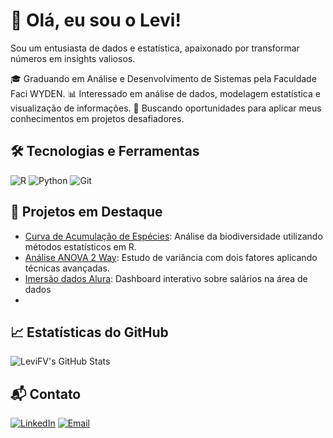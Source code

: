 # 👋 Olá, eu sou o Levi!
Sou um entusiasta de dados e estatística, apaixonado por transformar números em insights valiosos.

🎓 Graduando em Análise e Desenvolvimento de Sistemas pela Faculdade Faci WYDEN.
📊 Interessado em análise de dados, modelagem estatística e visualização de informações.
🎯 Buscando oportunidades para aplicar meus conhecimentos em projetos desafiadores.

## 🛠️ Tecnologias e Ferramentas
![R](https://img.shields.io/badge/-R-276DC3?style=flat&logo=r&logoColor=white)
![Python](https://img.shields.io/badge/-Python-3776AB?style=flat&logo=python&logoColor=white)
![Git](https://img.shields.io/badge/-Git-F05032?style=flat&logo=git&logoColor=white)

## 📌 Projetos em Destaque
- [Curva de Acumulação de Espécies](https://github.com/LeviFV/curva_acumulacao): Análise da biodiversidade utilizando métodos estatísticos em R.
- [Análise ANOVA 2 Way](https://github.com/LeviFV/anova-2-way): Estudo de variância com dois fatores aplicando técnicas avançadas.
- [Imersão dados Alura](https://github.com/LeviFV/imersao-dados-python-alura-2025.git): Dashboard interativo sobre salários na área de dados
- 

## 📈 Estatísticas do GitHub
![LeviFV's GitHub Stats](https://github-readme-stats.vercel.app/api?username=LeviFV&show_icons=true&theme=radical)

## 📬 Contato
[![LinkedIn](https://img.shields.io/badge/-LinkedIn-0A66C2?style=flat&logo=linkedin&logoColor=white)](https://www.linkedin.com/in/jonathas-levi-freitas-vieira-95a12719b/)
[![Email](https://img.shields.io/badge/-Email-D14836?style=flat&logo=gmail&logoColor=white)](email:jonathaslfvieira@gmail.com)



